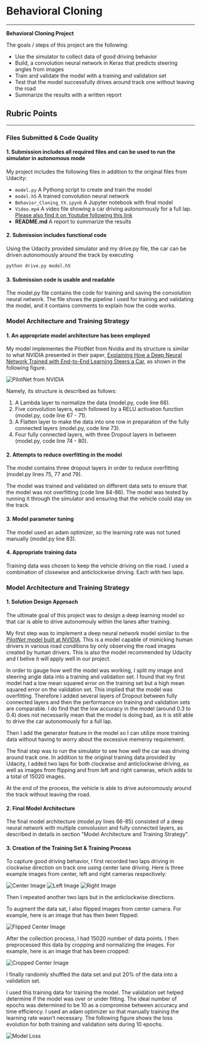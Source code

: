 # **Behavioral Cloning** 

---

**Behavioral Cloning Project**

The goals / steps of this project are the following:
* Use the simulator to collect data of good driving behavior
* Build, a convolution neural network in Keras that predicts steering angles from images
* Train and validate the model with a training and validation set
* Test that the model successfully drives around track one without leaving the road
* Summarize the results with a written report


[//]: # (Image References)

[image1]: ./figures/PilotNet_NVIDIA.JPG "PilotNet from NVIDIA"
[image2]: ./figures/model_loss.png "Model Loss"
[image3]: ./figures/center_image.jpg "Center Image"
[image4]: ./figures/left_image.jpg "Left Image"
[image5]: ./figures/right_image.jpg "Right Image"
[image6]: ./figures/cener_image_flip.png "Flipped Image"
[image7]: ./figures/cener_image_crop.png "Cropped Image"

## Rubric Points
---
### Files Submitted & Code Quality

#### 1. Submission includes all required files and can be used to run the simulator in autonomous mode

My project includes the following files in addition to the original files from Udacity:
* `model.py` A Pythong script to create and train the model
* `model.h5` A trained convolution neural network 
* `Behavior_Cloning_YX.ipynb` A Jupyter notebook with final model
* `Video.mp4` A video file showing a car driving autonomously for a full lap. [Please also find it on Youtube following this link](https://youtu.be/z_Cth3Rxitw)
* **README.md** A report to summarize the results

#### 2. Submission includes functional code
Using the Udacity provided simulator and my drive.py file, the car can be driven autonomously around the track by executing 
```sh
python drive.py model.h5
```

#### 3. Submission code is usable and readable

The model.py file contains the code for training and saving the convolution neural network. The file shows the pipeline I used for training and validating the model, and it contains comments to explain how the code works.

### Model Architecture and Training Strategy

#### 1. An appropriate model architecture has been employed

My model implementes the PilotNet from Nvidia and its structure is similar to what NVIDIA presented in their paper, [Explaining How a Deep Neural Network Trained with End-to-End Learning Steers a Car](https://arxiv.org/pdf/1704.07911.pdf), as shown in the following figure.

![PilotNet from NVIDIA][image1]

Namely, its structure is described as follows:
1. A Lambda layer to normalize the data (model.py, code line 66). 
2. Five convolution layers, each followed by a RELU activation function (model.py, code line 67 - 71). 
3. A Flatten layer to make the data into one row in preparation of the fully connected layers (model.py, code line 73).
4. Four fully connected layers, with three Dropout layers in between (model.py, code line 74 - 80).

#### 2. Attempts to reduce overfitting in the model

The model contains three dropout layers in order to reduce overfitting (model.py lines 75, 77 and 79). 

The model was trained and validated on different data sets to ensure that the model was not overfitting (code line 84-86). The model was tested by running it through the simulator and ensuring that the vehicle could stay on the track.

#### 3. Model parameter tuning

The model used an adam optimizer, so the learning rate was not tuned manually (model.py line 83).

#### 4. Appropriate training data

Training data was chosen to keep the vehicle driving on the road. I used a combination of closewise and anticlockwise driving. Each with two laps.

### Model Architecture and Training Strategy

#### 1. Solution Design Approach

The ultimate goal of this project was to design a deep learning model so that car is able to drive autonomouly within the lanes after training.

My first step was to implement a deep neural network model similar to the [*PilotNet* model built at NVIDIA](https://arxiv.org/pdf/1704.07911.pdf). This is a model capable of mimicking human drivers in various road conditions by only observing the road images created by human drivers. This is also the model recommended by Udacity and I belive it will apply well in our project.

In order to gauge how well the model was working, I split my image and steering angle data into a training and validation set. I found that my first model had a low mean squared error on the training set but a high mean squared error on the validation set. This implied that the model was overfitting. Therefore I added several layers of Dropout between fully connected layers and then the performance on training and validation sets are comparable. I do find that the low accuracy in the model (around 0.3 to 0.4) does not necessarily mean that the model is doing bad, as it is still able to drive the car autonomously for a full lap.

Then I add the generator feature in the model so I can utilize more training data without having to worry about the excessive memeroy requirement.

The final step was to run the simulator to see how well the car was driving around track one. In addition to the original training data provided by Udacity, I added two laps for both clockwise and anticlockwise driving, as well as images from flipping and from left and right cameras, which adds to a total of 15020 images.

At the end of the process, the vehicle is able to drive autonomously around the track without leaving the road.

#### 2. Final Model Architecture

The final model architecture (model.py lines 66-85) consisted of a deep neural network with multiple convolusion and fully connected layers, as described in details in section "Model Architecture and Training Strategy".

#### 3. Creation of the Training Set & Training Process

To capture good driving behavior, I first recorded two laps driving in clockwise direction on track one using center lane driving. Here is three example images from center, left and right cameras respectively:

![Center Image][image3]
![Left Image][image4]
![Right Image][image5]

Then I repeated another two laps but in the anticlockwise directions.

To augment the data sat, I also flipped images from center camera. For example, here is an image that has then been flipped:

![Flipped Center Image][image6]

After the collection process, I had 15020 number of data points. I then preprocessed this data by cropping and normalizing the images. For example, here is an image that has been cropped:

![Cropped Center Image][image7]

I finally randomly shuffled the data set and put 20% of the data into a validation set. 

I used this training data for training the model. The validation set helped determine if the model was over or under fitting. The ideal number of epochs was determined to be 10 as a compromise between accuracy and time efficiency. I used an adam optimizer so that manually training the learning rate wasn't necessary. The following figure shows the loss evolution for both training and validation sets during 10 epochs.

![Model Loss][image2]

